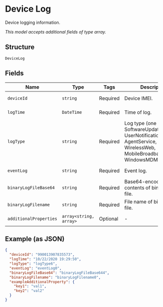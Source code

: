
# Device Log

Device logging information.

*This model accepts additional fields of type array.*

## Structure

`DeviceLog`

## Fields

| Name | Type | Tags | Description | Getter | Setter |
|  --- | --- | --- | --- | --- | --- |
| `deviceId` | `string` | Required | Device IMEI. | getDeviceId(): string | setDeviceId(string deviceId): void |
| `logTime` | `DateTime` | Required | Time of log. | getLogTime(): \DateTime | setLogTime(\DateTime logTime): void |
| `logType` | `string` | Required | Log type (one of SoftwareUpdate, Event, UserNotification, AgentService, Wireless, WirelessWeb, MobileBroadbandModem, WindowsMDM). | getLogType(): string | setLogType(string logType): void |
| `eventLog` | `string` | Required | Event log. | getEventLog(): string | setEventLog(string eventLog): void |
| `binaryLogFileBase64` | `string` | Required | Base64-encoded contents of binary log file. | getBinaryLogFileBase64(): string | setBinaryLogFileBase64(string binaryLogFileBase64): void |
| `binaryLogFilename` | `string` | Required | File name of binary log file. | getBinaryLogFilename(): string | setBinaryLogFilename(string binaryLogFilename): void |
| `additionalProperties` | `array<string, array>` | Optional | - | findAdditionalProperty(string key): array | additionalProperty(string key, array value): void |

## Example (as JSON)

```json
{
  "deviceId": "990013907835573",
  "logTime": "10/22/2020 19:29:50",
  "logType": "logType6",
  "eventLog": "eventLog0",
  "binaryLogFileBase64": "binaryLogFileBase644",
  "binaryLogFilename": "binaryLogFilename0",
  "exampleAdditionalProperty": {
    "key1": "val1",
    "key2": "val2"
  }
}
```

